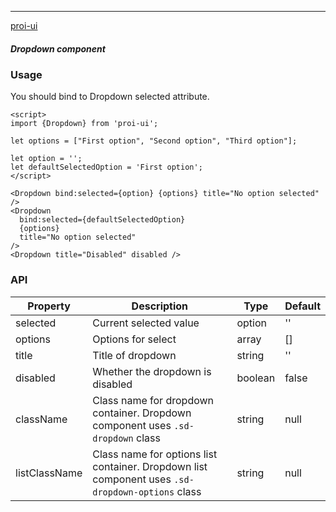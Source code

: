 ---

[proi-ui](https://github.com/specialdoom/proi-ui)

##### Dropdown component

### Usage

You should bind to Dropdown selected attribute.

```sveltehtml
<script>
import {Dropdown} from 'proi-ui';

let options = ["First option", "Second option", "Third option"];

let option = '';
let defaultSelectedOption = 'First option';
</script>

<Dropdown bind:selected={option} {options} title="No option selected" />
<Dropdown
  bind:selected={defaultSelectedOption}
  {options}
  title="No option selected"
/>
<Dropdown title="Disabled" disabled />
```

### API

| Property      | Description                                                                                      | Type    | Default |
| ------------- | ------------------------------------------------------------------------------------------------ | ------- | ------- |
| selected      | Current selected value                                                                           | option  | ''      |
| options       | Options for select                                                                               | array   | []      |
| title         | Title of dropdown                                                                                | string  | ''      |
| disabled      | Whether the dropdown is disabled                                                                 | boolean | false   |
| className     | Class name for dropdown container. Dropdown component uses `.sd-dropdown` class                  | string  | null    |
| listClassName | Class name for options list container. Dropdown list component uses `.sd-dropdown-options` class | string  | null    |
